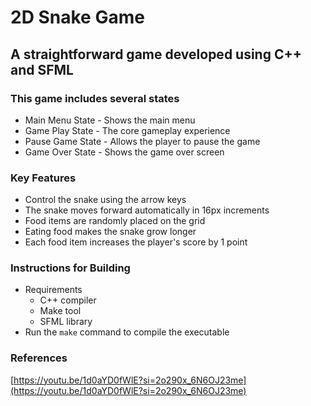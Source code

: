 # 2D Snake Game

## A straightforward game developed using C++ and SFML

### This game includes several states

- Main Menu State - Shows the main menu
- Game Play State - The core gameplay experience
- Pause Game State - Allows the player to pause the game
- Game Over State - Shows the game over screen

### Key Features

- Control the snake using the arrow keys
- The snake moves forward automatically in 16px increments
- Food items are randomly placed on the grid
- Eating food makes the snake grow longer
- Each food item increases the player's score by 1 point

### Instructions for Building

- Requirements
  - C++ compiler
  - Make tool
  - SFML library
- Run the `make` command to compile the executable

### References
[https://youtu.be/1d0aYD0fWlE?si=2o290x_6N6OJ23me](https://youtu.be/1d0aYD0fWlE?si=2o290x_6N6OJ23me)

